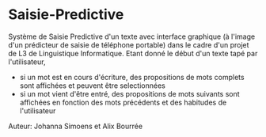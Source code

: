 # Saisie-Predictive

Système de Saisie Predictive d'un texte avec interface graphique (à l'image d'un prédicteur de saisie de téléphone portable) dans le cadre d'un projet de L3 de Linguistique Informatique.
Etant donné le début d'un texte tapé par l'utilisateur, 
- si un mot est en cours d'écriture, des propositions de mots complets sont affichées et peuvent être selectionnées
- si un mot vient d'être entré, des propositions de mots suivants sont affichées en fonction des mots précédents et des habitudes de l'utilisateur

Auteur:
Johanna Simoens et
Alix Bourrée

